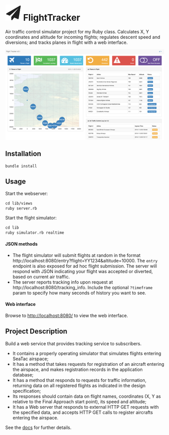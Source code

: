 # <img src="https://github.com/jmodjeska/flighttracker/blob/master/docs/images/plane.png" width=50px> FlightTracker
Air traffic control simulator project for my Ruby class. Calculates X, Y coordinates and altitude for incoming flights; regulates descent speed and diversions; and tracks planes in flight with a web interface.

<img src="https://github.com/jmodjeska/flighttracker/blob/master/docs/images/tracker_screenshot.png" width=840px>

## Installation
```
bundle install
```

## Usage
Start the webserver:
```
cd lib/views
ruby server.rb
```
Start the flight simulator:
```
cd lib
ruby simulator.rb realtime
```

#### JSON methods
* The flight simulator will submit flights at random in the format http://localhost:8080/entry?flight=YY1234&altitude=10000. The `entry` endpoint is also exposed for ad hoc flight submission. The server will respond with JSON indicating your flight was accepted or diverted, based on current air traffic.
* The server reports tracking info upon request at http://localhost:8080/tracking_info. Include the optional `?timeframe` param to specify how many seconds of history you want to see.

#### Web interface
Browse to [http://localhost:8080/](http://localhost:8080/) to view the web interface. 

## Project Description
Build a web service that provides tracking service to subscribers. 
* It contains a properly operating simulator that simulates flights entering SeaTac airspace;
* It has a method that takes requests for registration of an aircraft entering the airspace, and makes registration records in the application database;
* It has a method that responds to requests for traffic information, returning data on all registered flights as indicated in the design specification;
* Its responses should contain data on flight names, coordinates (X, Y as relative to the Final Approach start point), its speed and altitude;
*  It has a Web server that responds to external HTTP GET requests with the specified data, and accepts HTTP GET calls to register aircrafts entering the airspace.

See the [docs](https://github.com/jmodjeska/flighttracker/tree/master/docs) for further details.
